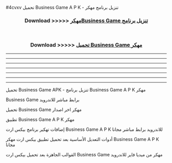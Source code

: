 #4cvxv تحميل Business Game  A P K - تنزيل برنامج مهكر



<div align="center">
<h3>Download >>>>> <a href="https://runaway1.web.app/?sq=Business Game ">مهكرBusiness Game  تنزيل برنامج</a></h3><br>

<h3>Download >>>>> <a href="https://runaway1.web.app/?sq=Business Game ">تحميل Business Game  مهكر</a></h3>
</div>


----------------------------------------------------------

----------------------------------------------------------

----------------------------------------------------------

----------------------------------------------------------

----------------------------------------------------------

----------------------------------------------------------

----------------------------------------------------------

تحميل Business Game  APK - تنزيل برنامج Business Game  A P K مهكر

Business Game  برابط مباشر للاندرويد

تحميل Business Game  مهكر اخر اصدار

تطبيق Business Game  A P K مهكر

إضافات تهكير برنامج بيكس ارت Business Game  A P K للاندرويد برابط مباشر مجانا

أدوات التعديل الأساسية بعد تحميل تطبيق بيكس ارت مهكر Business Game  A P K مجانا

القوالب الجاهزة بعد تحميل بيكس ارت Business Game  مهكر من ميديا فاير للاندرويد


